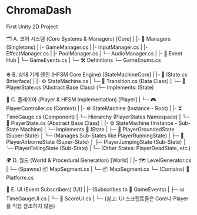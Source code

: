# ChromaDash
First Unity 2D Project

🗂️ A. 코어 시스템 (Core Systems & Managers)
[Core]
 |
 |- 📂 Managers (Singletons)
 |   |- GameManager.cs
 |   |- InputManager.cs
 |   |- EffectManager.cs
 |   |- PoolManager.cs
 |   └─ AudioManager.cs
 |
 |- 📡 Event Hub
 |   └─ GameEvents.cs
 |
 └─ 🛠️ Definitions
     └─ GameEnums.cs

⚙️ B. 상태 기계 엔진 (HFSM Core Engine)
[StateMachineCore]
 |
 |- 📜 IState.cs (Interface)
 |
 |- ⚙️ StateMachine.cs
 |   └─ 📄 Transition.cs (Data Class)
 |
 └─ 🏃 PlayerState.cs (Abstract Base Class)
     (└─ Implements: IState)

🏃 C. 플레이어 (Player & HFSM Implementation)
[Player]
 |
 └─ 🎮 PlayerController.cs (Context)
     |
     |- ⚙️ StateMachine (Instance - Root)
     |
     |- ⏳ TimeGauge.cs (Component)
     |
     └─  Hierarchy (PlayerStates Namespace)
         |
         └─ 📜 PlayerState.cs (Abstract Base Class)
             |
             |- ⚙️ StateMachine (Instance - Sub-State Machine)
             |
             └─ Implements 📜 IState
                 |
                 ├─ 👟 PlayerGroundedState (Super-State)
                 │   └─ (Manages Sub-States like PlayerRunningState)
                 |
                 ├─ 🦅 PlayerAirborneState (Super-State)
                 │   ├─ PlayerJumpingState (Sub-State)
                 │   └─ PlayerFallingState (Sub-State)
                 |
                 └─ (Other States: PlayerDeadState, etc.)

🌍 D. 월드 (World & Procedural Generation)
[World]
 |
 |- 🗺️ LevelGenerator.cs
 |   └─ (Spawns) 📦 MapSegment.cs
 |
 └─ 📦 MapSegment.cs
     └─ (Contains) 🧱 Platform.cs

🎨 E. UI (Event Subscribers)
[UI]
 |
 |- (Subscribes to 📡 GameEvents)
 |   ├─ 📊 TimeGaugeUI.cs
 |   └─ 💯 ScoreUI.cs
 |
 └─ (참고: UI 스크립트들은 Core나 Player를 직접 참조하지 않음)